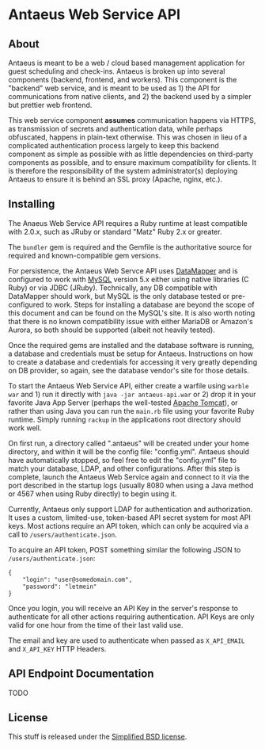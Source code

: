 Antaeus Web Service API
======================

About
-----
Antaeus is meant to be a web / cloud based management application for guest scheduling and check-ins. Antaeus is broken up into several components (backend, frontend, and workers). This component is the "backend" web service, and is meant to be used as 1) the API for communications from native clients, and 2) the backend used by a simpler but prettier web frontend.

This web service component __assumes__ communication happens via HTTPS, as transmission of secrets and authentication data, while perhaps obfuscated, happens in plain-text otherwise. This was chosen in lieu of a complicated authentication process largely to keep this backend component as simple as possible with as little dependencies on third-party components as possible, and to ensure maximum compatibility for clients. It is therefore the responsibility of the system administrator(s) deploying Antaeus to ensure it is behind an SSL proxy (Apache, nginx, etc.).

Installing
----------
The Anaeus Web Service API requires a Ruby runtime at least compatible with 2.0.x, such as JRuby or standard "Matz" Ruby 2.x or greater.

The `bundler` gem is required and the Gemfile is the authoritative source for required and known-compatible gem versions.

For persistence, the Antaeus Web Servce API uses [DataMapper](http://datamapper.org/) and is configured to work with [MySQL](http://dev.mysql.com/downloads/) version 5.x either using native libraries (C Ruby) or via JDBC (JRuby). Technically, any DB compatible with DataMapper should work, but MySQL is the only database tested or pre-configured to work. Steps for installing a database are beyond the scope of this document and can be found on the MySQL's site. It is also worth noting that there is no known compatibility issue with either MariaDB or Amazon's Aurora, so both should be supported (albeit not heavily tested).

Once the required gems are installed and the database software is running, a database and credentials must be setup for Antaeus. Instructions on how to create a database and credentials for accessing it very greatly depending on DB provider, so again, see the database vendor's site for those details.

To start the Antaeus Web Service API, either create a warfile using `warble war` and 1) run it directly with `java -jar antaeus-api.war` or 2) drop it in your favorite Java App Server (perhaps the well-tested [Apache Tomcat](http://tomcat.apache.org/)), or rather than using Java you can run the `main.rb` file using your favorite Ruby runtime. Simply running `rackup` in the applications root directory should work well.

On first run, a directory called ".antaeus" will be created under your home directory, and within it will be the config file: "config.yml". Antaeus should have automatically stopped, so feel free to edit the "config.yml" file to match your database, LDAP, and other configurations. After this step is complete, launch the Antaeus Web Service again and connect to it via the port described in the startup logs (usually 8080 when using a Java method or 4567 when using Ruby directly) to begin using it.

Currently, Antaeus only support LDAP for authentication and authorization. It uses a custom, limited-use, token-based API secret system for most API keys. Most actions require an API token, which can only be acquired via a call to `/users/authenticate.json`.

To acquire an API token, POST something similar the following JSON to `/users/authenticate.json`:

	{
		"login": "user@somedomain.com",
		"password": "letmein"
	}

Once you login, you will receive an API Key in the server's response to authenticate for all other actions requiring authentication. API Keys are only valid for one hour from the time of their last valid use.

The email and key are used to authenticate when passed as `X_API_EMAIL` and `X_API_KEY` HTTP Headers.

API Endpoint Documentation
--------------------------
TODO

License
-------
This stuff is released under the [Simplified BSD license](http://en.wikipedia.org/wiki/BSD_licenses#2-clause_license_.28.22Simplified_BSD_License.22_or_.22FreeBSD_License.22.29).